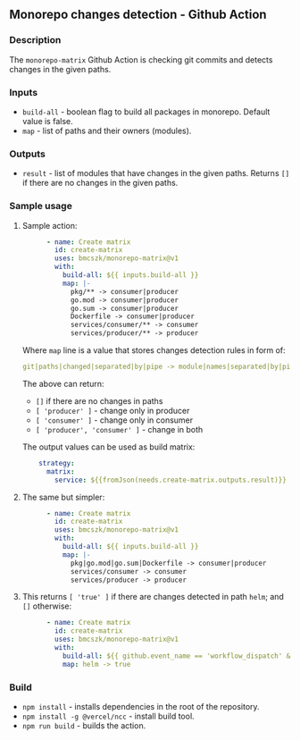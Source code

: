 ## Monorepo changes detection - Github Action

### Description
The `monorepo-matrix` Github Action is checking git commits and detects changes in the given paths.

### Inputs
- `build-all` - boolean flag to build all packages in monorepo. Default value is false.
- `map` - list of paths and their owners (modules).

### Outputs
- `result` - list of modules that have changes in the given paths. Returns `[]` if there are no changes in the given paths.

### Sample usage
1. Sample action:
    ```yaml
          - name: Create matrix
            id: create-matrix
            uses: bmcszk/monorepo-matrix@v1
            with:
              build-all: ${{ inputs.build-all }}
              map: |-
                pkg/** -> consumer|producer
                go.mod -> consumer|producer
                go.sum -> consumer|producer
                Dockerfile -> consumer|producer
                services/consumer/** -> consumer
                services/producer/** -> producer
    ```
    Where `map` line is a value that stores changes detection rules in form of:
    ```yaml
    git|paths|changed|separated|by|pipe -> module|names|separated|by|pipe
    ```
    The above can return:
    - `[]` if there are no changes in paths
    - `[ 'producer' ]` - change only in producer
    - `[ 'consumer' ]` - change only in consumer
    - `[ 'producer', 'consumer' ]` - change in both

    The output values can be used as build matrix:
    ```yaml
        strategy:
          matrix:
            service: ${{fromJson(needs.create-matrix.outputs.result)}}
    ```

2. The same but simpler:
    ```yaml
          - name: Create matrix
            id: create-matrix
            uses: bmcszk/monorepo-matrix@v1
            with:
              build-all: ${{ inputs.build-all }}
              map: |-
                pkg|go.mod|go.sum|Dockerfile -> consumer|producer
                services/consumer -> consumer
                services/producer -> producer
    ```

3. This returns `[ 'true' ]` if there are changes detected in path `helm`; and `[]` otherwise:
    ```yaml
          - name: Create matrix
            id: create-matrix
            uses: bmcszk/monorepo-matrix@v1
            with:
              build-all: ${{ github.event_name == 'workflow_dispatch' && 'true' || 'false'}}
              map: helm -> true
    ```

### Build
- `npm install` - installs dependencies in the root of the repository.
- `npm install -g @vercel/ncc` - install build tool.
- `npm run build` - builds the action.
